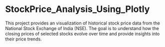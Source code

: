 # StockPrice_Analysis_Using_Plotly
This project provides an visualization of historical stock price data from the National Stock Exchange of India (NSE). The goal is to understand how the closing prices of selected stocks evolve over time and provide insights into their price trends.
